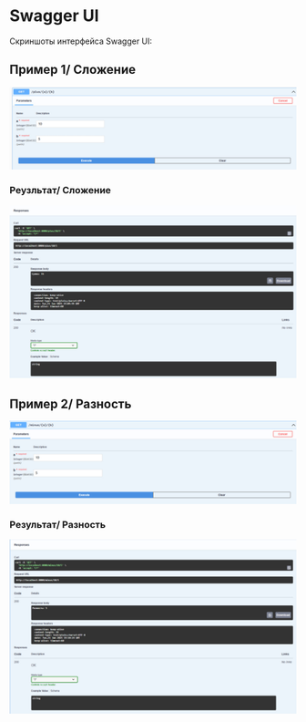 # Swagger UI

Скриншоты интерфейса Swagger UI:

## Пример 1/ Сложение
![Пример 1/ Сложение](docs/image/plus.jpg)

### Реузльтат/ Сложение
![Реузльтат/ Сложение](docs/image/plus_result.jpg)

## Пример 2/ Разность
![Пример 2/ Разность](docs/image/minus.jpg)

### Результат/ Разность
![Результат/ Разность](docs/image/minus_result.jpg)